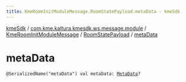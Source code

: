 ```yaml
---
title: KmeRoomInitModuleMessage.RoomStatePayload.metaData - kmeSdk
---
```


[kmeSdk](../../../index.html) / [com.kme.kaltura.kmesdk.ws.message.module](../../index.html) / [KmeRoomInitModuleMessage](../index.html) / [RoomStatePayload](index.html) / [metaData](./meta-data.html)

# metaData

`@SerializedName("metaData") val metaData: `[`MetaData`](-meta-data/index.html)`?`